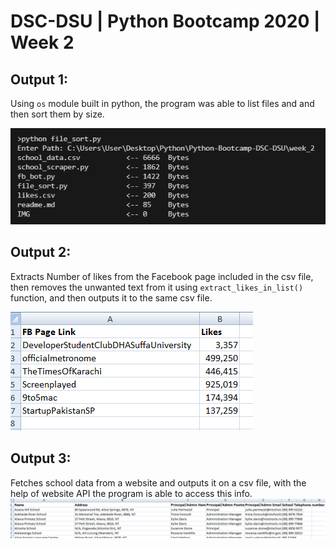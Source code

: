 # DSC-DSU | Python Bootcamp 2020 | Week 2

## Output 1:

Using `os` module built in python, the program was able to list files and and then sort them by size.

![out1](https://github.com/owaisali8/Python-Bootcamp-DSC-DSU/blob/main/week_2/IMG/1.PNG)

## Output 2:

Extracts Number of likes from the Facebook page included in the csv file, then removes the unwanted text from it using `extract_likes_in_list()`  function, and then outputs it to the same csv file.

![out2](https://github.com/owaisali8/Python-Bootcamp-DSC-DSU/blob/main/week_2/IMG/2(b).PNG)

## Output 3:

Fetches school data from a website and outputs it on a csv file, with the help of website API the program is able to access this info.
![out3](https://github.com/owaisali8/Python-Bootcamp-DSC-DSU/blob/main/week_2/IMG/3.PNG)




